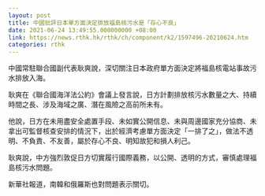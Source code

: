 ```yaml
---
layout: post
title: 中國批評日本單方面決定排放福島核污水是「存心不良」
date: 2021-06-24 13:49:55.000000000 +08:00
link: https://news.rthk.hk/rthk/ch/component/k2/1597496-20210624.htm
categories: rthk
---
```


中國常駐聯合國副代表耿爽說，深切關注日本政府單方面決定將福島核電站事故污水排放入海。

耿爽在《聯合國海洋法公約》會議上發言說，日方計劃排放核污水數量之大、持續時間之長、涉及海域之廣、潛在風險之高前所未有。

他說，日方在未用盡安全處置手段、未如實公開信息、未與周邊國家充分協商、未拿出可監督核查安排的情況下，出於經濟考慮單方面決定「一排了之」，做法不透明、不負責、不友善，屬於存心不良、明知故犯和損人利己。

耿爽說，中方強烈敦促日方切實履行國際義務，以公開、透明的方式，審慎處理福島核污水問題。

新華社報道，南韓和俄羅斯也對問題表示關切。
